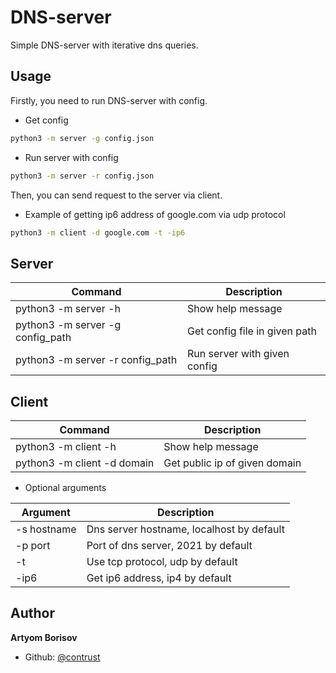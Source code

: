 # DNS-server
Simple DNS-server with iterative dns queries.

## Usage
Firstly, you need to run DNS-server with config.
* Get config

```sh
python3 -m server -g config.json
```

* Run server with config

```sh
python3 -m server -r config.json
```
Then, you can send request to the server via client.
* Example of getting ip6 address of google.com via udp protocol

```sh
python3 -m client -d google.com -t -ip6
```
## Server

| Command | Description |
| --- | --- |
| python3 -m server -h | Show help message |
| python3 -m server -g config_path | Get config file in given path |
| python3 -m server -r config_path | Run server with given config |

## Client
| Command | Description |
| --- | --- |
| python3 -m client -h  | Show help message  |
| python3 -m client -d domain | Get public ip of given domain |
* Optional arguments

| Argument | Description |
| --- | --- |
| -s hostname | Dns server hostname, localhost by default |
| -p port | Port of dns server, 2021 by default |
| -t |  Use tcp protocol, udp by default |
| -ip6 |  Get ip6 address, ip4 by default |

## Author

**Artyom Borisov**

* Github: [@contrust](https://github.com/contrust)

